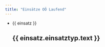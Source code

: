 ```yaml
---
title: "Einsätze OÖ Laufend"
---
```


<script setup>
import { data } from './einsaetze.data.js'
</script>

<ul>
    <li
        v-for="({ einsatz }) in data.ooe.current"
        :key="einsatz.num1"
    >
        <div>{{ einsatz }}</div>
        <h2>{{ einsatz.einsatztyp.text }}</h2>
    </li>
</ul>
